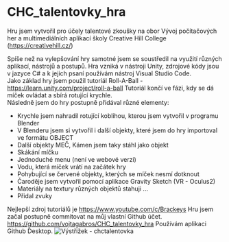 # CHC_talentovky_hra
Hru jsem vytvořil pro účely talentové zkoušky na obor Vývoj počítačových her a multimediálních aplikací školy Creative Hill College (https://creativehill.cz/)

Spíše než na vylepšování hry samotné jsem se soustředil na využití různých aplikací,   nástrojů a postupů.   Hra vzniká v nástroji Unity, zdrojové kódy jsou v jazyce C# a k jejich psaní používám nástroj Visual Studio Code.     
Jako základ hry jsem použil tutoriál Roll-A-Ball - https://learn.unity.com/project/roll-a-ball Tutoriál končí ve fázi, kdy se dá míček ovládat a sbírá rotující krychle.      
Následně jsem do hry postupně přidával různé elementy:
  - Krychle jsem nahradil rotující koblihou, kterou jsem vytvořil v programu Blender 
  - V Blenderu jsem si vytvořil i další objekty, které jsem do hry importoval ve formátu OBJECT 
  - Další objekty MEČ, Kámen jsem taky stáhl jako objekt
  - Skákání míčku
  - Jednoduché menu (není ve webové verzi)
  - Vodu, která míček vrátí na začátek hry
  - Pohybující se červené objekty, kterých se míček nesmí dotknout 
  - Čaroděje jsem vytvořil pomocí aplikace Gravity Sketch (VR - Oculus2)
  - Materiály na textury různých objektů stahuji ...
  - Přidal zvuky

Nejlepší zdroj tutoriálů je https://www.youtube.com/c/Brackeys
Hru jsem začal postupně commitovat na můj vlastní Github účet. https://github.com/vojtagabros/CHC_talentovky_hra Používám aplikaci Github Desktop.
![Výstřižek - chctalentovka](https://user-images.githubusercontent.com/80451481/146652119-a52d20dd-d39f-44bd-8efb-04092ce9b475.png)
